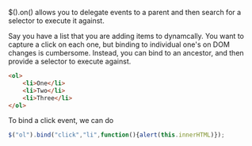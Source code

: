 $().on() allows you to delegate events to a parent and then search for a selector to execute it against.

Say you have a list that you are adding items to dynamcally.  You want to capture a click on each one, but binding to individual one's on DOM changes is cumbersome.  Instead, you can bind to an ancestor, and then provide a selector to execute against.

```html
<ol>
    <li>One</li>
    <li>Two</li>
    <li>Three</li>
</ol>
```

To bind a click event, we can do

```js
$("ol").bind("click","li",function(){alert(this.innerHTML)});
```


